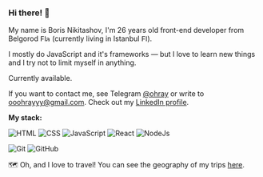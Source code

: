 ### Hi there! 👋

My name is Boris Nikitashov, I'm 26 years old front-end developer from Belgorod <img src="https://upload.wikimedia.org/wikipedia/commons/thumb/7/7f/Flag_of_Belgorod.svg/1200px-Flag_of_Belgorod.svg.png" alt="Flag of Belgorod" width="20px" height="13px"> (currently living in Istanbul <img src="https://upload.wikimedia.org/wikipedia/commons/thumb/e/e5/CoA_Istanbul.svg/1200px-CoA_Istanbul.svg.png" alt="Flag of St. Petersburg" width="12px" height="13px">).

I mostly do JavaScript and it's frameworks — but I love to learn new things and I try not to limit myself in anything.

Currently available.

If you want to contact me, see Telegram [@ohray](https://t.me/ohray) or write to [ooohrayyy@gmail.com](mailto:ooohrayyy@gmail.com). Check out my [LinkedIn profile](https://www.linkedin.com/in/ohray).

**My stack:**

![HTML](https://img.shields.io/badge/-HTML5-E34F26?style=flat-square&logo=html5&logoColor=white)
![CSS](https://img.shields.io/badge/-CSS3-1572B6?style=flat-square&logo=css3)
![JavaScript](https://img.shields.io/badge/-JavaScript-black?style=flat-square&logo=javascript)
![React](https://img.shields.io/badge/-React-black?style=flat-square&logo=react)
![NodeJs](https://img.shields.io/badge/-Nodejs-black?style=flat-square&logo=Node.js)

![Git](https://img.shields.io/badge/-Git-black?style=flat-square&logo=git)
![GitHub](https://img.shields.io/badge/-GitHub-181717?style=flat-square&logo=github)

🗺️ Oh, and I love to travel! You can see the geography of my trips [here](https://www.google.com/maps/d/edit?mid=1K9lZ6ggxYe39vWTNLH1_CNORT48&usp=sharing).
